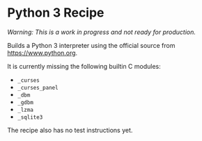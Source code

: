 # Python 3 Recipe

*Warning: This is a work in progress and not ready for production.*

Builds a Python 3 interpreter using the official source from
https://www.python.org.

It is currently missing the following builtin C modules:

* `_curses`
* `_curses_panel`
* `_dbm`
* `_gdbm`
* `_lzma`
* `_sqlite3`

The recipe also has no test instructions yet.

